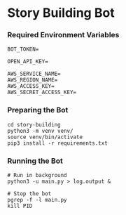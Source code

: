 # Story Building Bot


### Required Environment Variables

```properties
BOT_TOKEN=

OPEN_API_KEY=

AWS_SERVICE_NAME=
AWS_REGION_NAME=
AWS_ACCESS_KEY=
AWS_SECRET_ACCESS_KEY=
```

### Preparing the Bot
```shell
cd story-building
python3 -m venv venv/
source venv/bin/activate
pip3 install -r requirements.txt 
```

### Running the Bot
```shell
# Run in background
python3 -u main.py > log.output &

# Stop the bot
pgrep -f -l main.py
kill PID 
```
